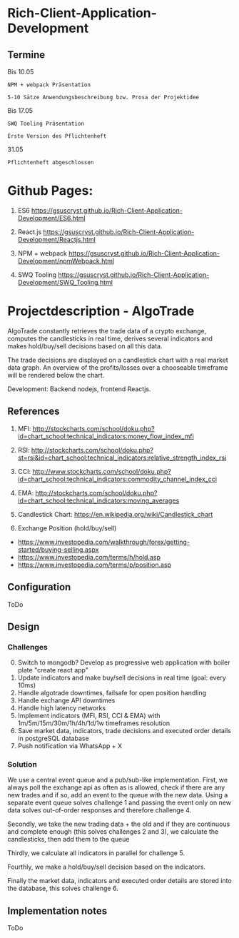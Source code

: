 # Rich-Client-Application-Development

## Termine

Bis 10.05

	NPM + webpack Präsentation

	5-10 Sätze Anwendungsbeschreibung bzw. Prosa der Projektidee 

Bis 17.05

	SWQ Tooling Präsentation

	Erste Version des Pflichtenheft

31.05 

	Pflichtenheft abgeschlossen


# Github Pages:

1. ES6
https://gsuscryst.github.io/Rich-Client-Application-Development/ES6.html

2. React.js
https://gsuscryst.github.io/Rich-Client-Application-Development/Reactjs.html

3. NPM + webpack
https://gsuscryst.github.io/Rich-Client-Application-Development/npmWebpack.html

4. SWQ Tooling
https://gsuscryst.github.io/Rich-Client-Application-Development/SWQ_Tooling.html

# Projectdescription - AlgoTrade

AlgoTrade constantly retrieves the trade data of a crypto exchange, computes the candlesticks in real time, derives several indicators and makes hold/buy/sell decisions based on all this data.

The trade decisions are displayed on a candlestick chart with a real market data graph. An overview of the profits/losses over a chooseable timeframe will be rendered below the chart.

Development: Backend nodejs, frontend Reactjs. 

## References

1. MFI: http://stockcharts.com/school/doku.php?id=chart_school:technical_indicators:money_flow_index_mfi

2. RSI: http://stockcharts.com/school/doku.php?st=rsi&id=chart_school:technical_indicators:relative_strength_index_rsi

3. CCI: http://www.stockcharts.com/school/doku.php?id=chart_school:technical_indicators:commodity_channel_index_cci

4. EMA: http://stockcharts.com/school/doku.php?id=chart_school:technical_indicators:moving_averages

5. Candlestick Chart: https://en.wikipedia.org/wiki/Candlestick_chart

6. Exchange Position (hold/buy/sell)
+ https://www.investopedia.com/walkthrough/forex/getting-started/buying-selling.aspx
+ https://www.investopedia.com/terms/h/hold.asp
+ https://www.investopedia.com/terms/p/position.asp

## Configuration
ToDo

## Design
### Challenges
0. Switch to mongodb? Develop as progressive web application with boiler plate "create react app"
1. Update indicators and make buy/sell decisions in real time (goal: every 10ms)
2. Handle algotrade downtimes, failsafe for open position handling 
3. Handle exchange API downtimes
4. Handle high latency networks
5. Implement indicators (MFI, RSI, CCI & EMA) with 1m/5m/15m/30m/1h/4h/1d/1w timeframes resolution
6. Save market data, indicators, trade decisions and executed order details in postgreSQL database
7. Push notification via WhatsApp + X

### Solution
We use a central event queue and a pub/sub-like implementation.
First, we always poll the exchange api as often as is allowed, check if there are any new trades and if so, add an event to the queue with the new data. 
Using a separate event queue solves challenge 1 and passing the event only on new data solves out-of-order responses and therefore challenge 4.

Secondly, we take the new trading data + the old and if they are continuous and complete enough (this solves challenges 2 and 3), we calculate the candlesticks, then add them to the queue

Thirdly, we calculate all indicators in parallel for challenge 5.

Fourthly, we make a hold/buy/sell decision based on the indicators.

Finally the market data, indicators and executed order details are stored into the database, this solves challenge 6.

## Implementation notes
ToDo
